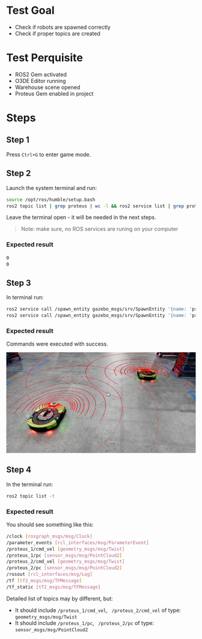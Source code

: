 # Test Goal

- Check if robots are spawned correctly
- Check if proper topics are created

# Test Perquisite

- ROS2 Gem activated
- O3DE Editor running
- Warehouse scene opened
- Proteus Gem enabled in project

# Steps

## Step 1

Press `Ctrl+G` to enter game mode.

## Step 2

Launch the system terminal and run:

```bash
source /opt/ros/humble/setup.bash
ros2 topic list | grep proteus | wc -l && ros2 service list | grep proteus | wc -l
```

Leave the terminal open - it will be needed in the next steps.

> Note: make sure, no ROS services are runing on your computer

### Expected result

```bash
0
0
```

## Step 3

In terminal run:
```bash
ros2 service call /spawn_entity gazebo_msgs/srv/SpawnEntity '{name: 'proteus', xml: 'spawnPoint1'}'
ros2 service call /spawn_entity gazebo_msgs/srv/SpawnEntity '{name: 'proteus', xml: 'spawnPoint3'}'
```

### Expected result
Commands were executed with success.

![](images/result.png)

## Step 4 

In the terminal run:

```bash
ros2 topic list -t
```

### Expected result

You should see something like this:

```bash
/clock [rosgraph_msgs/msg/Clock]
/parameter_events [rcl_interfaces/msg/ParameterEvent]
/proteus_1/cmd_vel [geometry_msgs/msg/Twist]
/proteus_1/pc [sensor_msgs/msg/PointCloud2]
/proteus_2/cmd_vel [geometry_msgs/msg/Twist]
/proteus_2/pc [sensor_msgs/msg/PointCloud2]
/rosout [rcl_interfaces/msg/Log]
/tf [tf2_msgs/msg/TFMessage]
/tf_static [tf2_msgs/msg/TFMessage]
```

Detailed list of topics may by different, but:
- It should include `/proteus_1/cmd_vel`, ` /proteus_2/cmd_vel` of type: ` geometry_msgs/msg/Twist`
- It should include `/proteus_1/pc`, ` /proteus_2/pc` of type: ` sensor_msgs/msg/PointCloud2`
